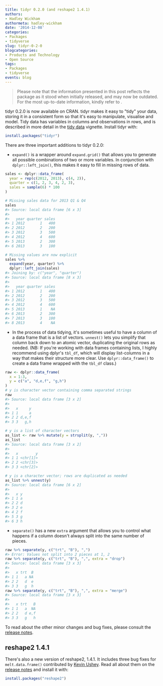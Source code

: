 ```yaml
---
title: tidyr 0.2.0 (and reshape2 1.4.1)
authors: 
- Hadley Wickham
authormeta: hadley-wickham
date: '2014-12-08'
categories:
- Packages
- tidyverse
slug: tidyr-0-2-0
blogcategories:
- Products and Technology
- Open Source
tags:
- Packages
- tidyverse
events: blog
---
```


<blockquote>
<p class="body-md-regular body-sm-regular">
Please note that the information presented in this post reflects the package as it stood when initially released, and may now be outdated. For the most up-to-date information, kindly refer to <https://tidyr.tidyverse.org/>.
</p>
</blockquote> 

tidyr 0.2.0 is now available on CRAN. tidyr makes it easy to "tidy" your data, storing it in a consistent form so that it's easy to manipulate, visualise and model. Tidy data has variables in columns and observations in rows, and is described in more detail in the [tidy data](http://cran.r-project.org/web/packages/tidyr/vignettes/tidy-data.html) vignette. Install tidyr with:

```r
install.packages("tidyr")
```

There are three important additions to tidyr 0.2.0:

  * `expand()` is a wrapper around `expand.grid()` that allows you to generate all possible combinations of two or more variables. In conjunction with `dplyr::left_join()`, this makes it easy to fill in missing rows of data.

```r
sales <- dplyr::data_frame(
  year = rep(c(2012, 2013), c(4, 2)),
  quarter = c(1, 2, 3, 4, 2, 3),
  sales = sample(6) * 100
)

# Missing sales data for 2013 Q1 & Q4
sales
#> Source: local data frame [6 x 3]
#>
#>   year quarter sales
#> 1 2012       1   400
#> 2 2012       2   200
#> 3 2012       3   500
#> 4 2012       4   600
#> 5 2013       2   300
#> 6 2013       3   100

# Missing values are now explicit
sales %>%
  expand(year, quarter) %>%
  dplyr::left_join(sales)
#> Joining by: c("year", "quarter")
#> Source: local data frame [8 x 3]
#>
#>   year quarter sales
#> 1 2012       1   400
#> 2 2012       2   200
#> 3 2012       3   500
#> 4 2012       4   600
#> 5 2013       1    NA
#> 6 2013       2   300
#> 7 2013       3   100
#> 8 2013       4    NA
```

  * In the process of data tidying, it's sometimes useful to have a column of a data frame that is a list of vectors. `unnest()` lets you simplify that column back down to an atomic vector, duplicating the original rows as needed. (NB: If you're working with data frames containing lists, I highly recommend using dplyr's `tbl_df`, which will display list-columns in a way that makes their structure more clear. Use `dplyr::data_frame()` to create a data frame wrapped with the `tbl_df` class.)

```r
raw <- dplyr::data_frame(
  x = 1:3,
  y = c("a", "d,e,f", "g,h")
)
# y is character vector containing comma separated strings
raw
#> Source: local data frame [3 x 2]
#>
#>   x     y
#> 1 1     a
#> 2 2 d,e,f
#> 3 3   g,h

# y is a list of character vectors
as_list <- raw %>% mutate(y = strsplit(y, ","))
as_list
#> Source: local data frame [3 x 2]
#>
#>   x        y
#> 1 1 <chr[1]>
#> 2 2 <chr[3]>
#> 3 3 <chr[2]>

# y is a character vector; rows are duplicated as needed
as_list %>% unnest(y)
#> Source: local data frame [6 x 2]
#>
#>   x y
#> 1 1 a
#> 2 2 d
#> 3 2 e
#> 4 2 f
#> 5 3 g
#> 6 3 h
```

  * `separate()` has a new `extra` argument that allows you to control what happens if a column doesn't always split into the same number of pieces.

```r
raw %>% separate(y, c("trt", "B"), ",")
#> Error: Values not split into 2 pieces at 1, 2
raw %>% separate(y, c("trt", "B"), ",", extra = "drop")
#> Source: local data frame [3 x 3]
#>
#>   x trt  B
#> 1 1   a NA
#> 2 2   d  e
#> 3 3   g  h
raw %>% separate(y, c("trt", "B"), ",", extra = "merge")
#> Source: local data frame [3 x 3]
#>
#>   x trt   B
#> 1 1   a  NA
#> 2 2   d e,f
#> 3 3   g   h
```

To read about the other minor changes and bug fixes, please consult the [release notes](https://github.com/hadley/tidyr/releases/tag/v0.2.0).

## reshape2 1.4.1

There's also a new version of reshape2, 1.4.1. It includes three bug fixes for `melt.data.frame()` contributed by [Kevin Ushey](https://github.com/kevinushey). Read all about them on the [release notes](https://github.com/hadley/reshape/releases/tag/v1.4.1) and install it with:

```r
install.packages("reshape2")
```

